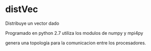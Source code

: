 # distVec
Distribuye un vector dado

Programado en python 2.7
utiliza los modulos de numpy y mpi4py

genera una topología para la comunicacion entre los procesadores.
